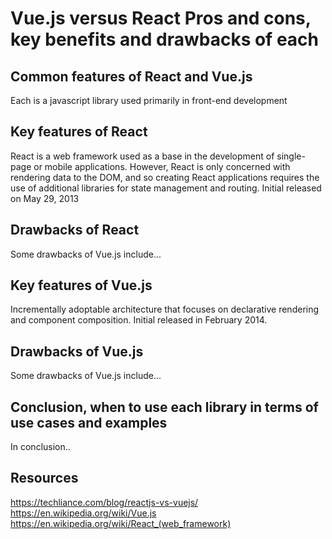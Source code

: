 # Vue.js versus React Pros and cons, key benefits and drawbacks of each

## Common features of React and Vue.js
Each is a javascript library used primarily in front-end development

## Key features of React
React is a web framework used as a base in the development of single-page or mobile applications. However, React is only concerned with rendering data to the DOM, and so creating React applications requires the use of additional libraries for state management and routing.
Initial released on May 29, 2013

## Drawbacks of React
Some drawbacks of Vue.js include...

## Key features of Vue.js
Incrementally adoptable architecture that focuses on declarative rendering and component composition.
Initial released in February 2014.

## Drawbacks of Vue.js
Some drawbacks of Vue.js include...

## Conclusion, when to use each library in terms of use cases and examples
In conclusion..

## Resources
https://techliance.com/blog/reactjs-vs-vuejs/
https://en.wikipedia.org/wiki/Vue.js
https://en.wikipedia.org/wiki/React_(web_framework)
